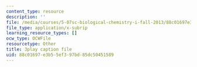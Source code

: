 ```yaml
---
content_type: resource
description: ''
file: /media/courses/5-07sc-biological-chemistry-i-fall-2013/88c01697e3b55ef397bd85dc50451589_wyT7EFJlBak.vtt
file_type: application/x-subrip
learning_resource_types: []
ocw_type: OCWFile
resourcetype: Other
title: 3play caption file
uid: 88c01697-e3b5-5ef3-97bd-85dc50451589
---
```

